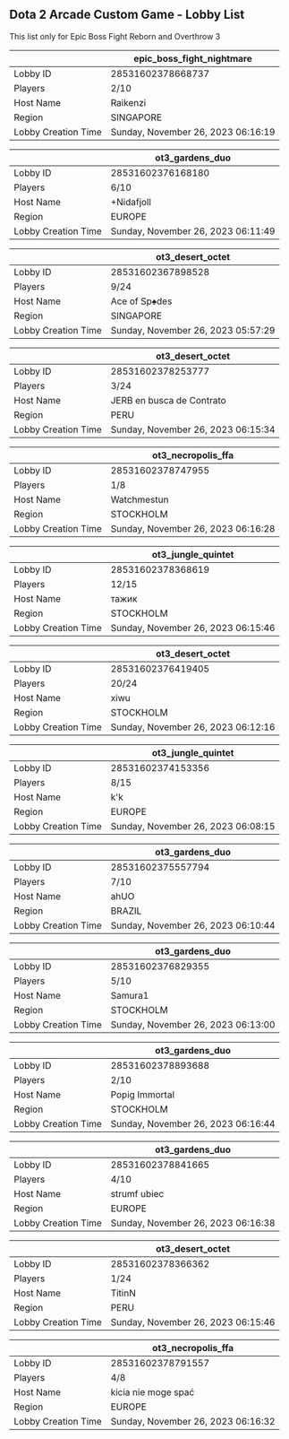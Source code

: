 ## Dota 2 Arcade Custom Game - Lobby List

This list only for Epic Boss Fight Reborn and Overthrow 3

|  | epic_boss_fight_nightmare |
| ------ | ------ |
| Lobby ID | 28531602378668737 |
| Players | 2/10 |
| Host Name | Raikenzi |
| Region | SINGAPORE |
| Lobby Creation Time | Sunday, November 26, 2023 06:16:19 |


|  | ot3_gardens_duo |
| ------ | ------ |
| Lobby ID | 28531602376168180 |
| Players | 6/10 |
| Host Name | +Nidafjoll |
| Region | EUROPE |
| Lobby Creation Time | Sunday, November 26, 2023 06:11:49 |


|  | ot3_desert_octet |
| ------ | ------ |
| Lobby ID | 28531602367898528 |
| Players | 9/24 |
| Host Name | Ace of Sp♠︎des |
| Region | SINGAPORE |
| Lobby Creation Time | Sunday, November 26, 2023 05:57:29 |


|  | ot3_desert_octet |
| ------ | ------ |
| Lobby ID | 28531602378253777 |
| Players | 3/24 |
| Host Name | JERB en busca de Contrato |
| Region | PERU |
| Lobby Creation Time | Sunday, November 26, 2023 06:15:34 |


|  | ot3_necropolis_ffa |
| ------ | ------ |
| Lobby ID | 28531602378747955 |
| Players | 1/8 |
| Host Name | Watchmestun |
| Region | STOCKHOLM |
| Lobby Creation Time | Sunday, November 26, 2023 06:16:28 |


|  | ot3_jungle_quintet |
| ------ | ------ |
| Lobby ID | 28531602378368619 |
| Players | 12/15 |
| Host Name | тажик |
| Region | STOCKHOLM |
| Lobby Creation Time | Sunday, November 26, 2023 06:15:46 |


|  | ot3_desert_octet |
| ------ | ------ |
| Lobby ID | 28531602376419405 |
| Players | 20/24 |
| Host Name | xiwu |
| Region | STOCKHOLM |
| Lobby Creation Time | Sunday, November 26, 2023 06:12:16 |


|  | ot3_jungle_quintet |
| ------ | ------ |
| Lobby ID | 28531602374153356 |
| Players | 8/15 |
| Host Name | k'k |
| Region | EUROPE |
| Lobby Creation Time | Sunday, November 26, 2023 06:08:15 |


|  | ot3_gardens_duo |
| ------ | ------ |
| Lobby ID | 28531602375557794 |
| Players | 7/10 |
| Host Name | ahUO |
| Region | BRAZIL |
| Lobby Creation Time | Sunday, November 26, 2023 06:10:44 |


|  | ot3_gardens_duo |
| ------ | ------ |
| Lobby ID | 28531602376829355 |
| Players | 5/10 |
| Host Name | Samura1 |
| Region | STOCKHOLM |
| Lobby Creation Time | Sunday, November 26, 2023 06:13:00 |


|  | ot3_gardens_duo |
| ------ | ------ |
| Lobby ID | 28531602378893688 |
| Players | 2/10 |
| Host Name | Popig Immortal |
| Region | STOCKHOLM |
| Lobby Creation Time | Sunday, November 26, 2023 06:16:44 |


|  | ot3_gardens_duo |
| ------ | ------ |
| Lobby ID | 28531602378841665 |
| Players | 4/10 |
| Host Name | strumf ubiec |
| Region | EUROPE |
| Lobby Creation Time | Sunday, November 26, 2023 06:16:38 |


|  | ot3_desert_octet |
| ------ | ------ |
| Lobby ID | 28531602378366362 |
| Players | 1/24 |
| Host Name | TitinN |
| Region | PERU |
| Lobby Creation Time | Sunday, November 26, 2023 06:15:46 |


|  | ot3_necropolis_ffa |
| ------ | ------ |
| Lobby ID | 28531602378791557 |
| Players | 4/8 |
| Host Name | kicia nie moge spać |
| Region | EUROPE |
| Lobby Creation Time | Sunday, November 26, 2023 06:16:32 |


